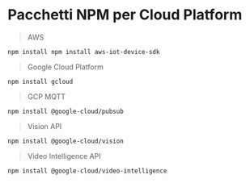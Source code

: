 # Pacchetti NPM per Cloud Platform

> AWS
```
npm install npm install aws-iot-device-sdk
```

> Google Cloud Platform
```
npm install gcloud
```

> GCP MQTT
```
npm install @google-cloud/pubsub 
```

> Vision API
```
npm install @google-cloud/vision 
```

> Video Intelligence API
```
npm install @google-cloud/video-intelligence 
```